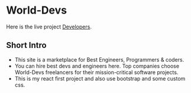 # World-Devs

Here is the live project [Developers](https://w-developers.netlify.app/).

## Short Intro

* This site is a marketplace for Best Engineers, Programmers & coders.
* You can hire best devs and engineers here. Top companies choose World-Devs freelancers for their           mission-critical software projects.
* This is my react first project and also use bootstrap and some custom css.
